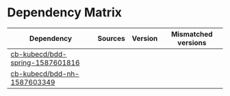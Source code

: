 # Dependency Matrix

Dependency | Sources | Version | Mismatched versions
---------- | ------- | ------- | -------------------
[cb-kubecd/bdd-spring-1587601816](https://github.com/cb-kubecd/bdd-spring-1587601816.git) |  | []() | 
[cb-kubecd/bdd-nh-1587603349](https://github.com/cb-kubecd/bdd-nh-1587603349.git) |  | []() | 
